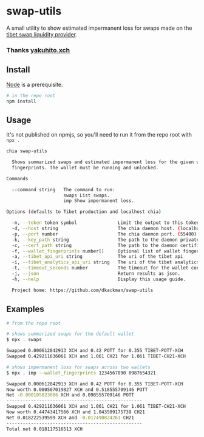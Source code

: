 # swap-utils

A small utility to show estimated impermanent loss for swaps made on the [tibet swap liquidity provider](https://v2.tibetswap.io/).

### Thanks [yakuhito.xch](https://twitter.com/yakuh1t0)

## Install

[Node](https://nodejs.org) is a prerequisite.

```bash
# in the repo root
npm install
```

## Usage

It's not published on npmjs, so you'll need to run it from the repo root with `npx .`

```bash
chia swap-utils

  Shows summarized swaps and estimated impermanent loss for the given wallet
  fingerprints. The wallet must be running and unlocked.

Commands

  --command string   The command to run:
                     swaps List swaps.
                     imp Show impermanent loss.

Options (defaults to Tibet production and localhost chia)

  -n, --token token symbol               Limit the output to this token.
  -d, --host string                      The chia daemon host. (localhost)
  -p, --port number                      The chia daemon port. (55400)
  -k, --key_path string                  The path to the daemon private key.
  -c, --cert_path string                 The path to the daemon certificate.
  -f, --wallet_fingerprints number[]     Optional list of wallet fingerprints.
  -a, --tibet_api_uri string             The uri of the tibet api
  -i, --tibet_analytics_api_uri string   The uri of the tibet analytics api
  -t, --timeout_seconds number           The timeout for the wallet connection.
  -j, --json                             Return results as json.
  -h, --help                             Display this usage guide.

  Project home: https://github.com/dkackman/swap-utils
```

## Examples

```bash
# from the repo root

# shows summarized swaps for the default wallet
$ npx . swaps

Swapped 0.000612042913 XCH and 0.42 POTT for 0.355 TIBET-POTT-XCH
Swapped 0.429211636061 XCH and 1.061 CH21 for 1.061 TIBET-CH21-XCH

# shows impermanent loss for swaps across two wallets
$ npx . imp --wallet_fingerprints 1234567890 0987654321

Swapped 0.000612042913 XCH and 0.42 POTT for 0.355 TIBET-POTT-XCH
Now worth 0.000507019827 XCH and 0.518555709146 POTT
Net -0.000105023086 XCH and 0.098555709146 POTT
--------------------------------------------------
Swapped 0.429211636061 XCH and 1.061 CH21 for 1.061 TIBET-CH21-XCH
Now worth 0.44743417566 XCH and 1.043509175739 CH21
Net 0.018222539599 XCH and -0.017490824261 CH21
--------------------------------------------------
Total net 0.018117516513 XCH
